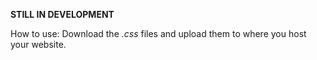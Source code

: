 **STILL IN DEVELOPMENT**

How to use:
Download the *.css* files and upload them to where you host your website.
